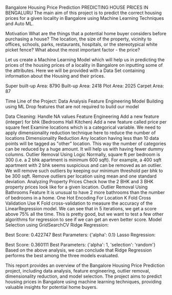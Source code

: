 Bangalore Housing Price Prediction
PREDICTING HOUSE PRICES IN BENGALURU
The main aim of this project is to predict the correct housing prices for a given locality in Bangalore using Machine Learning Techniques and Auto ML.

Motivation
What are the things that a potential home buyer considers before purchasing a house? The location, the size of the property, vicinity to offices, schools, parks, restaurants, hospitals, or the stereotypical white picket fence? What about the most important factor - the price?

Let us create a Machine Learning Model which will help us in predicting the prices of the housing prices of a locality in Bangalore on inputting some of the attributes. Here we will be provided with a Data Set containing information about the Housing and their prices.

Super built-up Area: 8790
Built-up Area: 2418
Plot Area: 2025
Carpet Area: 87

Time Line of the Project:
Data Analysis
Feature Engineering
Model Building using ML
Drop features that are not required to build our model

Data Cleaning: Handle NA values
Feature Engineering
Add a new feature (integer) for bhk (Bedrooms Hall Kitchen)
Add a new feature called price per square feet
Examine locations which is a categorical variable. We need to apply dimensionality reduction technique here to reduce the number of locations
Dimensionality Reduction
Any location having less than 10 data points will be tagged as "other" location. This way the number of categories can be reduced by a huge amount. It will help us with having fewer dummy columns.
Outlier Removal Using Logic
Normally, square ft per bedroom is 300 (i.e. a 2 bhk apartment is minimum 600 sqft). For example, a 400 sqft apartment with 2 bhk seems suspicious and can be removed as an outlier. We will remove such outliers by keeping our minimum threshold per bhk to be 300 sqft.
Remove outliers per location using mean and one standard deviation.
Analyzing Property Prices
Check how the 2 BHK and 3 BHK property prices look like for a given location.
Outlier Removal Using Bathrooms Feature
It is unusual to have 2 more bathrooms than the number of bedrooms in a home.
One Hot Encoding For Location
K Fold Cross Validation
Use K Fold cross-validation to measure the accuracy of the LinearRegression model. We can see that in 5 iterations, we get a score above 75% all the time. This is pretty good, but we want to test a few other algorithms for regression to see if we can get an even better score.
Model Selection using GridSearchCV
Ridge Regression:

Best Score: 0.422747
Best Parameters: {'alpha': 0.1}
Lasso Regression:

Best Score: 0.360111
Best Parameters: {'alpha': 1, 'selection': 'random'}
Based on the above analysis, we can conclude that Ridge Regression performs the best among the three models evaluated.

This report provides an overview of the Bangalore Housing Price Prediction project, including data analysis, feature engineering, outlier removal, dimensionality reduction, and model selection. The project aims to predict housing prices in Bangalore using machine learning techniques, providing valuable insights for potential home buyers.